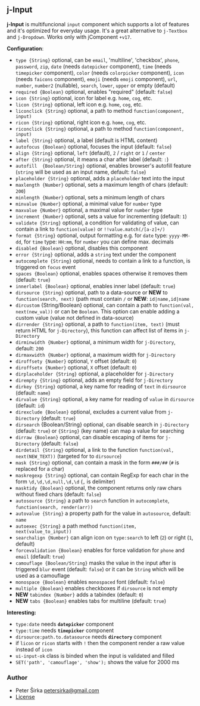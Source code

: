 ﻿## j-Input

__j-Input__ is multifuncional `input` component which supports a lot of features and it's optimized for everyday usage. It's a great alternative to `j-Textbox` and `j-Dropdown`. Works only with jComponent `+v17`.

__Configuration__:

- `type {String}` optional, can be `email`, 'multiline', 'checkbox', `phone`, `password`, `zip`, `date` (needs `datepicker` component), `time` (needs `timepicker` component), `color` (needs `colorpicker` component), `icon` (needs `faicons` component), `emoji` (needs `emoji` component), `url`, `number`, `number2` (nullable), `search`, `lower`, `upper` or empty (default)
- `required {Boolean}` optional, enables "required" (default: `false`)
- `icon {String}` optional, icon for label e.g. `home`, `cog`, etc.
- `licon {String}` optional, left icon e.g. `home`, `cog`, etc.
- `liconclick {String}` optional, a path to method `function(component, input)`
- `ricon {String}` optional, right icon e.g. `home`, `cog`, etc.
- `riconclick {String}` optional, a path to method `function(component, input)`
- `label {String}` optional, a label (default is HTML content)
- `autofocus {Boolean}` optional, focuses the input (default: `false`)
- `align {String}` optional, `left` (default), `2` / `right` or `1` / `center`
- `after {String}` optional, it means a char after label (default: `:`)
- `autofill  {Boolean/String}` optional, enables browser's autofill feature (`string` will be used as an input name, default: `false`)
- `placeholder {String}` optional, adds a `placeholder` text into the input
- `maxlength {Number}` optional, sets a maximum length of chars (default: `200`)
- `minlength {Number}` optional, sets a minimum length of chars
- `minvalue {Number}` optional, a minimal value for `number` type
- `maxvalue {Number}` optional, a maximal value for `number` type
- `increment {Number}` optional, sets a value for incrementing (default: `1`)
- `validate {String}` optional, a condition for validating of value, can contain a link to `function(value)` or `!!value.match(/[a-z]+/)`
- `format {String}` optional, output formatting e.g. for `date` type: `yyyy-MM-dd`, for `time` type: `HH:mm`, for `number` you can define max. decimals
- `disabled {Boolean}` optional, disables this component
- `error {String}` optional, adds a `string` text under the component
- `autocomplete {String}` optional, needs to contain a link to a function, is triggered on `focus` event
- `spaces {Boolean}` optional, enables spaces otherwise it removes them (default: `true`)
- `innerlabel {Boolean}` optional, enables inner label (default: `true`)
- `dirsource {String}` optional, path to a data-source or __NEW__ to `function(search, next)` (path must contain `/` or __NEW__: `id|name,id|name`
- `dircustom` {String/Boolean} optional, can contain a path to `function(val, next(new_val))` or can be `Boolean`. This option can enable adding a custom value (value not defined in data-source)
- `dirrender {String}` optional, a path to `function(item, text)` (must return HTML for `j-Directory`), this function can affect list of items in `j-Directory`
- `dirminwidth {Number}` optional, a minimum width for `j-Directory`, default: `200`
- `dirmaxwidth {Number}` optional, a maximum width for `j-Directory`
- `diroffsety {Number}` optional, `Y` offset (default: `0`)
- `diroffsetx {Number}` optional, `X` offset (default: `0`)
- `dirplaceholder {String}` optional, a placeholder for `j-Directory`
- `dirempty {String}` optional, adds an empty field for `j-Directory`
- `dirkey {String}` optional, a key name for reading of `text` in `dirsource` (default: `name`)
- `dirvalue {String}` optional, a key name for reading of `value` in `dirsource` (default: `id`)
- `direxclude {Boolean}` optional, excludes a current value from `j-Directory` (default: `true`)
- `dirsearch` {Boolean/String} optional, can disable search in `j-Directory` (default: `true`) or `{String}` (key name) can map a value for searching
- `dirraw {Boolean}` optional, can disable escaping of items for `j-Directory` (default: `false`)
- `dirdetail {String}` optional, a link to the function `function(val, next(NEW_TEXT))` (targeted for to `dirsource`)
- `mask {String}` optional, can contain a mask in the form `###/##` (`#` is replaced for a char)
- `maskregexp {String}` optional, can contain RegExp for each char in the form `\d,\d,\d,null,\d,\d` (`,` is delimiter)
- `masktidy {Boolean}` optional, the component returns only raw chars without fixed chars (default: `false`)
- `autosource {String}` a path to `search` function in `autocomplete`, `function(search, render(arr))`
- `autovalue {String}` a property path for the value in `autosource`, default: `name`
- `autoexec {String}` a path method `function(item, next(value_to_input))`
- `searchalign {Number}` can align icon on `type:search` to left (`2`) or right (`1`, default)
- `forcevalidation {Boolean}` enables for force validation for `phone` and `email` (default: `true`)
- `camouflage {Boolean/String}` masks the value in the input after is triggered `blur` event (default: `false`) or it can be `String` which will be used as a camouflage
- `monospace {Boolean}` enables `monospaced` font (default: `false`)
- `multiple {Boolean}` enables checkboxes if `dirsource` is not empty
- __NEW__ `tabindex {Number}` adds a tabindex (default: `0`)
- __NEW__ `tabs {Boolean}` enables tabs for multiline (default: `true`)

__Interesting:__

- `type:date` needs __`datepicker`__ component
- `type:time` needs __`timepicker`__ component
- `dirsource:path.to.datasource` needs __`directory`__ component
- if `licon` or `ricon` starts with `!` then the component render a raw value instead of `icon`
- `ui-input-ok` class is binded when the input is validated and filled
- `SET('path', 'camouflage', 'show');` shows the value for 2000 ms

### Author

- Peter Širka <petersirka@gmail.com>
- [License](https://www.totaljs.com/license/)
